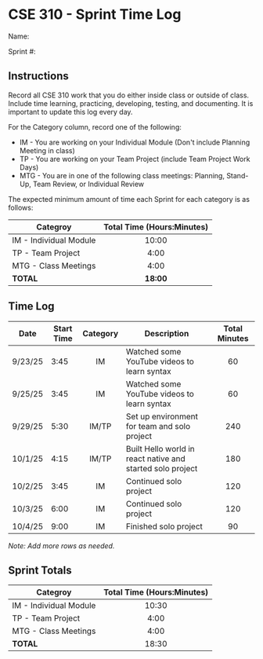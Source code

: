 # CSE 310 - Sprint Time Log

Name:

Sprint #:

## Instructions

Record all CSE 310 work that you do either inside class or outside of class.  Include time learning, practicing, developing, testing, and documenting.  It is important to update this log every day.

For the Category column, record one of the following:
* IM - You are working on your Individual Module (Don't include Planning Meeting in class)
* TP - You are working on your Team Project (include Team Project Work Days)
* MTG - You are in one of the following class meetings: Planning, Stand-Up, Team Review, or Individual Review

The expected minimum amount of time each Sprint for each category is as follows:

|Categroy                       |Total Time (Hours:Minutes)|
|-------------------------------|:------------------------:|
|IM - Individual Module         |          10:00           |
|TP - Team Project              |           4:00           |
|MTG - Class Meetings           |           4:00           |
|**TOTAL**                      |        **18:00**         |

## Time Log

|Date      |Start Time|Category|Description                                 |Total Minutes|
|----------|----------|:------:|--------------------------------------------|:-----------:|
|9/23/25   |  3:45    |  IM    |Watched some YouTube videos to learn syntax               |     60      |
|9/25/25   |  3:45    |  IM    |Watched some YouTube videos to learn syntax               |     60      |
|9/29/25   |  5:30    |  IM/TP |Set up environment for team and solo project              |     240     |
|10/1/25   |  4:15    |  IM/TP |Built Hello world in react native and started solo project|     180     |
|10/2/25   |  3:45    |  IM    |Continued solo project                                    |     120     |
|10/3/25   |  6:00    |  IM    |Continued solo project                                    |     120     |
|10/4/25   |  9:00    |  IM    |Finished solo project                                     |     90      |

_Note: Add more rows as needed._

## Sprint Totals

|Categroy                       |Total Time (Hours:Minutes)|
|-------------------------------|:------------------------:|
|IM - Individual Module         |            10:30              |
|TP - Team Project              |            4:00               |
|MTG - Class Meetings           |            4:00               |
|**TOTAL**                      |            18:30              |